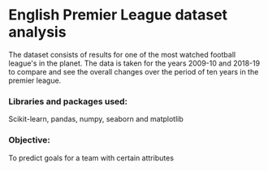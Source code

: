 # English Premier League dataset analysis
The dataset consists of results for one of the most watched football league's in the planet. The data is taken for the years 2009-10 and 2018-19 to compare and see the overall changes over the period of ten years in the premier league.
### Libraries and packages used:
Scikit-learn, pandas, numpy, seaborn and matplotlib 

### Objective: 
To predict goals for a team with certain attributes 
